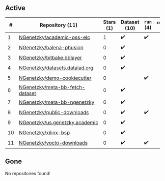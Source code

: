 ## Active
| # | Repository (11) | Stars (1) | Dataset (10) | `run` (4) | `containers-run` |
| --- | --- | --- | --- | --- | --- |
| 1 | [NGenetzky/academic-oss-elc](https://github.com/NGenetzky/academic-oss-elc) | 1 | :heavy_check_mark: | :heavy_check_mark: |  |
| 2 | [NGenetzky/balena-phusion](https://github.com/NGenetzky/balena-phusion) | 0 | :heavy_check_mark: |  |  |
| 3 | [NGenetzky/bitbake.bblayer](https://github.com/NGenetzky/bitbake.bblayer) | 0 | :heavy_check_mark: |  |  |
| 4 | [NGenetzky/datasets.datalad.org](https://github.com/NGenetzky/datasets.datalad.org) | 0 | :heavy_check_mark: |  |  |
| 5 | [NGenetzky/demo-cookiecutter](https://github.com/NGenetzky/demo-cookiecutter) | 0 |  | :heavy_check_mark: |  |
| 6 | [NGenetzky/meta-bb-fetch-dataset](https://github.com/NGenetzky/meta-bb-fetch-dataset) | 0 | :heavy_check_mark: |  |  |
| 7 | [NGenetzky/meta-bb-ngenetzky](https://github.com/NGenetzky/meta-bb-ngenetzky) | 0 | :heavy_check_mark: |  |  |
| 8 | [NGenetzky/public-downloads](https://github.com/NGenetzky/public-downloads) | 0 | :heavy_check_mark: | :heavy_check_mark: |  |
| 9 | [NGenetzky/us.genetzky.academic](https://github.com/NGenetzky/us.genetzky.academic) | 0 | :heavy_check_mark: |  |  |
| 10 | [NGenetzky/xilinx-bsp](https://github.com/NGenetzky/xilinx-bsp) | 0 | :heavy_check_mark: |  |  |
| 11 | [NGenetzky/yocto-downloads](https://github.com/NGenetzky/yocto-downloads) | 0 | :heavy_check_mark: | :heavy_check_mark: |  |

## Gone
No repositories found!
